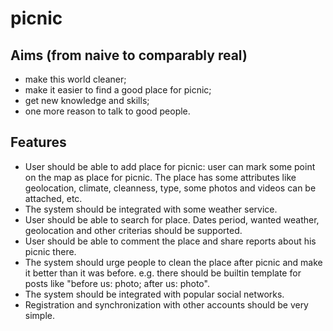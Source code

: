 # picnic

## Aims (from naive to comparably real)
 - make this world cleaner;
 - make it easier to find a good place for picnic;
 - get new knowledge and skills;
 - one more reason to talk to good people.
 
## Features
 - User should be able to add place for picnic: user can mark some point on the map as place for picnic. The place has some attributes like geolocation, climate, cleanness, type, some photos and videos can be attached, etc.
 - The system should be integrated with some weather service.
 - User should be able to search for place. Dates period, wanted weather, geolocation and other criterias should be supported.
 - User should be able to comment the place and share reports about his picnic there.
 - The system should urge people to clean the place after picnic and make it better than it was before. e.g. there should be builtin template for posts like "before us: photo; after us: photo".
 - The system should be integrated with popular social networks.
 - Registration and synchronization with other accounts should be very simple.
